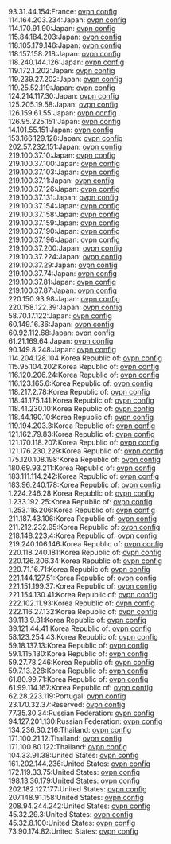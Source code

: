 93.31.44.154:France: [ovpn config](vpn/93_31_44_154.ovpn)  
114.164.203.234:Japan: [ovpn config](vpn/114_164_203_234.ovpn)  
114.170.91.90:Japan: [ovpn config](vpn/114_170_91_90.ovpn)  
115.84.184.203:Japan: [ovpn config](vpn/115_84_184_203.ovpn)  
118.105.179.146:Japan: [ovpn config](vpn/118_105_179_146.ovpn)  
118.157.158.218:Japan: [ovpn config](vpn/118_157_158_218.ovpn)  
118.240.144.126:Japan: [ovpn config](vpn/118_240_144_126.ovpn)  
119.172.1.202:Japan: [ovpn config](vpn/119_172_1_202.ovpn)  
119.239.27.202:Japan: [ovpn config](vpn/119_239_27_202.ovpn)  
119.25.52.119:Japan: [ovpn config](vpn/119_25_52_119.ovpn)  
124.214.117.30:Japan: [ovpn config](vpn/124_214_117_30.ovpn)  
125.205.19.58:Japan: [ovpn config](vpn/125_205_19_58.ovpn)  
126.159.61.55:Japan: [ovpn config](vpn/126_159_61_55.ovpn)  
126.95.225.151:Japan: [ovpn config](vpn/126_95_225_151.ovpn)  
14.101.55.151:Japan: [ovpn config](vpn/14_101_55_151.ovpn)  
153.166.129.128:Japan: [ovpn config](vpn/153_166_129_128.ovpn)  
202.57.232.151:Japan: [ovpn config](vpn/202_57_232_151.ovpn)  
219.100.37.10:Japan: [ovpn config](vpn/219_100_37_10.ovpn)  
219.100.37.100:Japan: [ovpn config](vpn/219_100_37_100.ovpn)  
219.100.37.103:Japan: [ovpn config](vpn/219_100_37_103.ovpn)  
219.100.37.11:Japan: [ovpn config](vpn/219_100_37_11.ovpn)  
219.100.37.126:Japan: [ovpn config](vpn/219_100_37_126.ovpn)  
219.100.37.131:Japan: [ovpn config](vpn/219_100_37_131.ovpn)  
219.100.37.154:Japan: [ovpn config](vpn/219_100_37_154.ovpn)  
219.100.37.158:Japan: [ovpn config](vpn/219_100_37_158.ovpn)  
219.100.37.159:Japan: [ovpn config](vpn/219_100_37_159.ovpn)  
219.100.37.190:Japan: [ovpn config](vpn/219_100_37_190.ovpn)  
219.100.37.196:Japan: [ovpn config](vpn/219_100_37_196.ovpn)  
219.100.37.200:Japan: [ovpn config](vpn/219_100_37_200.ovpn)  
219.100.37.224:Japan: [ovpn config](vpn/219_100_37_224.ovpn)  
219.100.37.29:Japan: [ovpn config](vpn/219_100_37_29.ovpn)  
219.100.37.74:Japan: [ovpn config](vpn/219_100_37_74.ovpn)  
219.100.37.81:Japan: [ovpn config](vpn/219_100_37_81.ovpn)  
219.100.37.87:Japan: [ovpn config](vpn/219_100_37_87.ovpn)  
220.150.93.98:Japan: [ovpn config](vpn/220_150_93_98.ovpn)  
220.158.122.39:Japan: [ovpn config](vpn/220_158_122_39.ovpn)  
58.70.17.122:Japan: [ovpn config](vpn/58_70_17_122.ovpn)  
60.149.16.36:Japan: [ovpn config](vpn/60_149_16_36.ovpn)  
60.92.112.68:Japan: [ovpn config](vpn/60_92_112_68.ovpn)  
61.21.169.64:Japan: [ovpn config](vpn/61_21_169_64.ovpn)  
90.149.8.248:Japan: [ovpn config](vpn/90_149_8_248.ovpn)  
114.204.128.104:Korea Republic of: [ovpn config](vpn/114_204_128_104.ovpn)  
115.95.104.202:Korea Republic of: [ovpn config](vpn/115_95_104_202.ovpn)  
116.120.206.24:Korea Republic of: [ovpn config](vpn/116_120_206_24.ovpn)  
116.123.165.6:Korea Republic of: [ovpn config](vpn/116_123_165_6.ovpn)  
118.217.2.78:Korea Republic of: [ovpn config](vpn/118_217_2_78.ovpn)  
118.41.175.141:Korea Republic of: [ovpn config](vpn/118_41_175_141.ovpn)  
118.41.230.10:Korea Republic of: [ovpn config](vpn/118_41_230_10.ovpn)  
118.44.190.10:Korea Republic of: [ovpn config](vpn/118_44_190_10.ovpn)  
119.194.203.3:Korea Republic of: [ovpn config](vpn/119_194_203_3.ovpn)  
121.162.79.83:Korea Republic of: [ovpn config](vpn/121_162_79_83.ovpn)  
121.170.118.207:Korea Republic of: [ovpn config](vpn/121_170_118_207.ovpn)  
121.176.230.229:Korea Republic of: [ovpn config](vpn/121_176_230_229.ovpn)  
175.120.108.198:Korea Republic of: [ovpn config](vpn/175_120_108_198.ovpn)  
180.69.93.211:Korea Republic of: [ovpn config](vpn/180_69_93_211.ovpn)  
183.111.114.242:Korea Republic of: [ovpn config](vpn/183_111_114_242.ovpn)  
183.96.240.178:Korea Republic of: [ovpn config](vpn/183_96_240_178.ovpn)  
1.224.246.28:Korea Republic of: [ovpn config](vpn/1_224_246_28.ovpn)  
1.233.192.25:Korea Republic of: [ovpn config](vpn/1_233_192_25.ovpn)  
1.253.116.206:Korea Republic of: [ovpn config](vpn/1_253_116_206.ovpn)  
211.187.43.106:Korea Republic of: [ovpn config](vpn/211_187_43_106.ovpn)  
211.212.232.95:Korea Republic of: [ovpn config](vpn/211_212_232_95.ovpn)  
218.148.223.4:Korea Republic of: [ovpn config](vpn/218_148_223_4.ovpn)  
219.240.106.146:Korea Republic of: [ovpn config](vpn/219_240_106_146.ovpn)  
220.118.240.181:Korea Republic of: [ovpn config](vpn/220_118_240_181.ovpn)  
220.126.206.34:Korea Republic of: [ovpn config](vpn/220_126_206_34.ovpn)  
220.71.16.71:Korea Republic of: [ovpn config](vpn/220_71_16_71.ovpn)  
221.144.127.51:Korea Republic of: [ovpn config](vpn/221_144_127_51.ovpn)  
221.151.199.37:Korea Republic of: [ovpn config](vpn/221_151_199_37.ovpn)  
221.154.130.41:Korea Republic of: [ovpn config](vpn/221_154_130_41.ovpn)  
222.102.11.93:Korea Republic of: [ovpn config](vpn/222_102_11_93.ovpn)  
222.116.27.132:Korea Republic of: [ovpn config](vpn/222_116_27_132.ovpn)  
39.113.9.31:Korea Republic of: [ovpn config](vpn/39_113_9_31.ovpn)  
39.121.44.41:Korea Republic of: [ovpn config](vpn/39_121_44_41.ovpn)  
58.123.254.43:Korea Republic of: [ovpn config](vpn/58_123_254_43.ovpn)  
59.18.137.13:Korea Republic of: [ovpn config](vpn/59_18_137_13.ovpn)  
59.1.115.130:Korea Republic of: [ovpn config](vpn/59_1_115_130.ovpn)  
59.27.78.246:Korea Republic of: [ovpn config](vpn/59_27_78_246.ovpn)  
59.7.13.228:Korea Republic of: [ovpn config](vpn/59_7_13_228.ovpn)  
61.80.99.71:Korea Republic of: [ovpn config](vpn/61_80_99_71.ovpn)  
61.99.114.167:Korea Republic of: [ovpn config](vpn/61_99_114_167.ovpn)  
62.28.223.119:Portugal: [ovpn config](vpn/62_28_223_119.ovpn)  
23.170.32.37:Reserved: [ovpn config](vpn/23_170_32_37.ovpn)  
77.35.30.34:Russian Federation: [ovpn config](vpn/77_35_30_34.ovpn)  
94.127.201.130:Russian Federation: [ovpn config](vpn/94_127_201_130.ovpn)  
134.236.30.216:Thailand: [ovpn config](vpn/134_236_30_216.ovpn)  
171.100.21.12:Thailand: [ovpn config](vpn/171_100_21_12.ovpn)  
171.100.80.122:Thailand: [ovpn config](vpn/171_100_80_122.ovpn)  
104.33.91.38:United States: [ovpn config](vpn/104_33_91_38.ovpn)  
161.202.144.236:United States: [ovpn config](vpn/161_202_144_236.ovpn)  
172.119.33.75:United States: [ovpn config](vpn/172_119_33_75.ovpn)  
198.13.36.179:United States: [ovpn config](vpn/198_13_36_179.ovpn)  
202.182.127.177:United States: [ovpn config](vpn/202_182_127_177.ovpn)  
207.148.91.158:United States: [ovpn config](vpn/207_148_91_158.ovpn)  
208.94.244.242:United States: [ovpn config](vpn/208_94_244_242.ovpn)  
45.32.29.3:United States: [ovpn config](vpn/45_32_29_3.ovpn)  
45.32.8.100:United States: [ovpn config](vpn/45_32_8_100.ovpn)  
73.90.174.82:United States: [ovpn config](vpn/73_90_174_82.ovpn)  
